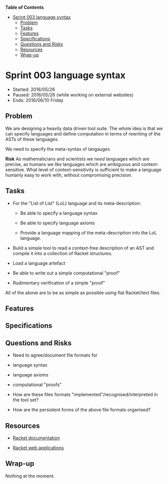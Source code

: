 **Table of Contents**

  - [Sprint 003 language syntax](#sprint-003-language-syntax)
    - [Problem](#problem)
    - [Tasks](#tasks)
    - [Features](#features)
    - [Specifications](#specifications)
    - [Questions and Risks](#questions-and-risks)
    - [Resources](#resources)
    - [Wrap-up](#wrap-up)

<!--- END TOC -->

# Sprint 003 language syntax

* Started: 2016/05/26
* Paused: 2016/05/26 (while working on external websites)
* Ends: 2016/06/10 Friday

## Problem

We are designing a heavily data driven tool suite. The whole idea is that 
we can specify languages and define computation in terms of rewriting of 
the ASTs of these languages.

We need to specify the meta-syntax of langauges

**Risk** As mathematicians and scientists we *need* languages which are 
precise, as humans we *like* languages which are ambiguous and 
context-sensitive. What level of context-sensitivity is sufficient to 
make a language humanly easy to work with, without compromising 
precision.

## Tasks

* For the "List of List" (LoL) language and its meta-description:

  * Be able to specify a language syntax

  * Be able to specify language axioms

  * Provide a language mapping of the meta-description into the LoL 
    language.

* Build a simple tool to read a context-free description of an AST and 
  compile it into a collection of Racket structures.

* Load a language artefact

* Be able to write out a simple computational "proof"

* Rudimentary verification of a simple "proof"

All of the above are to be as simple as possible using flat Racket/text files.

## Features

## Specifications

## Questions and Risks

* Need to agree/document file formats for
 * language syntax
 * language axioms
 * computational "proofs"

* How are these files formats "implemented"/recognised/interpreted in the 
tool set?

* How are the persistent forms of the above file formats organised?

## Resources

* [Racket documentation](https://docs.racket-lang.org/)

* [Racket web applications](https://docs.racket-lang.org/web-server/)


## Wrap-up

Nothing at the moment.